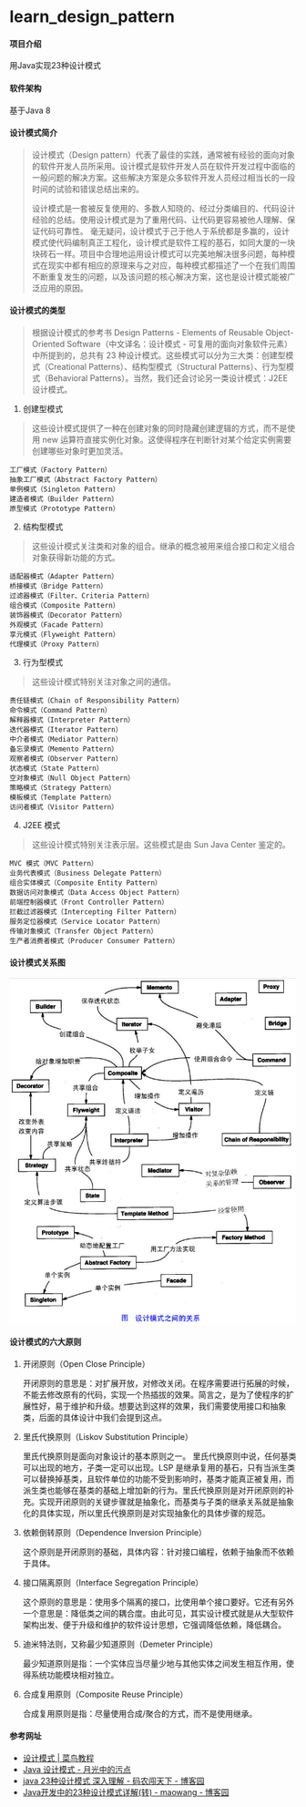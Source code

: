 # learn_design_pattern

#### 项目介绍
用Java实现23种设计模式

#### 软件架构
基于Java 8

#### 设计模式简介
> 设计模式（Design pattern）代表了最佳的实践，通常被有经验的面向对象的软件开发人员所采用。设计模式是软件开发人员在软件开发过程中面临的一般问题的解决方案。这些解决方案是众多软件开发人员经过相当长的一段时间的试验和错误总结出来的。
>
> 设计模式是一套被反复使用的、多数人知晓的、经过分类编目的、代码设计经验的总结。使用设计模式是为了重用代码、让代码更容易被他人理解、保证代码可靠性。 毫无疑问，设计模式于己于他人于系统都是多赢的，设计模式使代码编制真正工程化，设计模式是软件工程的基石，如同大厦的一块块砖石一样。项目中合理地运用设计模式可以完美地解决很多问题，每种模式在现实中都有相应的原理来与之对应，每种模式都描述了一个在我们周围不断重复发生的问题，以及该问题的核心解决方案，这也是设计模式能被广泛应用的原因。

#### 设计模式的类型
> 根据设计模式的参考书 Design Patterns - Elements of Reusable Object-Oriented Software（中文译名：设计模式 - 可复用的面向对象软件元素） 中所提到的，总共有 23 种设计模式。这些模式可以分为三大类：创建型模式（Creational Patterns）、结构型模式（Structural Patterns）、行为型模式（Behavioral Patterns）。当然，我们还会讨论另一类设计模式：J2EE 设计模式。

1. 创建型模式
> 这些设计模式提供了一种在创建对象的同时隐藏创建逻辑的方式，而不是使用 new 运算符直接实例化对象。这使得程序在判断针对某个给定实例需要创建哪些对象时更加灵活。	

    工厂模式（Factory Pattern）
    抽象工厂模式（Abstract Factory Pattern）
    单例模式（Singleton Pattern）
    建造者模式（Builder Pattern）
    原型模式（Prototype Pattern）
    
2. 结构型模式
> 这些设计模式关注类和对象的组合。继承的概念被用来组合接口和定义组合对象获得新功能的方式。	

    适配器模式（Adapter Pattern）
    桥接模式（Bridge Pattern）
    过滤器模式（Filter、Criteria Pattern）
    组合模式（Composite Pattern）
    装饰器模式（Decorator Pattern）
    外观模式（Facade Pattern）
    享元模式（Flyweight Pattern）
    代理模式（Proxy Pattern）
    
3. 行为型模式
> 这些设计模式特别关注对象之间的通信。	

    责任链模式（Chain of Responsibility Pattern）
    命令模式（Command Pattern）
    解释器模式（Interpreter Pattern）
    迭代器模式（Iterator Pattern）
    中介者模式（Mediator Pattern）
    备忘录模式（Memento Pattern）
    观察者模式（Observer Pattern）
    状态模式（State Pattern）
    空对象模式（Null Object Pattern）
    策略模式（Strategy Pattern）
    模板模式（Template Pattern）
    访问者模式（Visitor Pattern）
    
4. J2EE 模式
> 这些设计模式特别关注表示层。这些模式是由 Sun Java Center 鉴定的。	

    MVC 模式（MVC Pattern）
    业务代表模式（Business Delegate Pattern）
    组合实体模式（Composite Entity Pattern）
    数据访问对象模式（Data Access Object Pattern）
    前端控制器模式（Front Controller Pattern）
    拦截过滤器模式（Intercepting Filter Pattern）
    服务定位器模式（Service Locator Pattern）
    传输对象模式（Transfer Object Pattern）
    生产者消费者模式（Producer Consumer Pattern）
    
#### 设计模式关系图
![](./files/the-relationship-between-design-patterns.jpg)

#### 设计模式的六大原则
1. 开闭原则（Open Close Principle）

    开闭原则的意思是：对扩展开放，对修改关闭。在程序需要进行拓展的时候，不能去修改原有的代码，实现一个热插拔的效果。简言之，是为了使程序的扩展性好，易于维护和升级。想要达到这样的效果，我们需要使用接口和抽象类，后面的具体设计中我们会提到这点。

2. 里氏代换原则（Liskov Substitution Principle）

    里氏代换原则是面向对象设计的基本原则之一。 里氏代换原则中说，任何基类可以出现的地方，子类一定可以出现。LSP 是继承复用的基石，只有当派生类可以替换掉基类，且软件单位的功能不受到影响时，基类才能真正被复用，而派生类也能够在基类的基础上增加新的行为。里氏代换原则是对开闭原则的补充。实现开闭原则的关键步骤就是抽象化，而基类与子类的继承关系就是抽象化的具体实现，所以里氏代换原则是对实现抽象化的具体步骤的规范。

3. 依赖倒转原则（Dependence Inversion Principle）

    这个原则是开闭原则的基础，具体内容：针对接口编程，依赖于抽象而不依赖于具体。

4. 接口隔离原则（Interface Segregation Principle）

    这个原则的意思是：使用多个隔离的接口，比使用单个接口要好。它还有另外一个意思是：降低类之间的耦合度。由此可见，其实设计模式就是从大型软件架构出发、便于升级和维护的软件设计思想，它强调降低依赖，降低耦合。

5. 迪米特法则，又称最少知道原则（Demeter Principle）

    最少知道原则是指：一个实体应当尽量少地与其他实体之间发生相互作用，使得系统功能模块相对独立。

6. 合成复用原则（Composite Reuse Principle）

    合成复用原则是指：尽量使用合成/聚合的方式，而不是使用继承。
    
#### 参考网址
- [设计模式 | 菜鸟教程](http://www.runoob.com/design-pattern/design-pattern-tutorial.html)    
- [Java 设计模式 - 月光中的污点](https://www.extlight.com/search/?keyword=%E8%AE%BE%E8%AE%A1%E6%A8%A1%E5%BC%8F)    
- [java 23种设计模式 深入理解 - 码农闯天下 - 博客园](http://www.cnblogs.com/foryang/p/5849402.html)    
- [Java开发中的23种设计模式详解(转) - maowang - 博客园](http://www.cnblogs.com/maowang1991/archive/2013/04/15/3023236.html)    